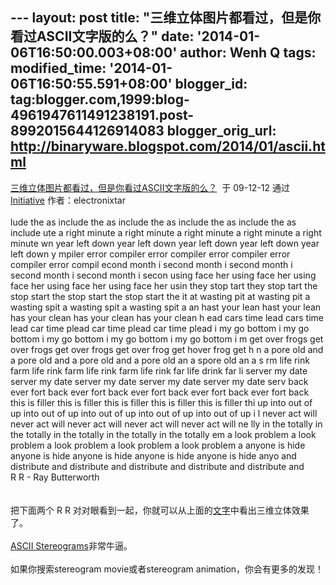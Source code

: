 --- layout: post title:
"三维立体图片都看过，但是你看过ASCII文字版的么？" date:
'2014-01-06T16:50:00.003+08:00' author: Wenh Q tags: modified\_time:
'2014-01-06T16:50:55.591+08:00' blogger\_id:
tag:blogger.com,1999:blog-4961947611491238191.post-8992015644126914083
blogger\_orig\_url: http://binaryware.blogspot.com/2014/01/ascii.html
---
[三维立体图片都看过，但是你看过ASCII文字版的么？](http://initiative.yo2.cn/archives/644324)  于
09-12-12 通过 [Initiative](http://initiative.yo2.cn/)
作者：electronixtar\
\
lude the as include the as include the as include the as include the as
include ute a right minute a right minute a right minute a right minute
a right minute wn year left down year left down year left down year left
down year left down y mpiler error compiler error compiler error
compiler error compiler error compil econd month i second month i second
month i second month i second month i secon using face her using face
her using face her using face her using face her usin they stop tart
they stop tart the stop start the stop start the stop start the it at
wasting pit at wasting pit a wasting spit a wasting spit a wasting spit
a an hast your lean hast your lean has your clean has your clean has
your clean h ead cars time lead cars time lead car time plead car time
plead car time plead i my go bottom i my go bottom i my go bottom i my
go bottom i my go bottom i m get over frogs get over frogs get over
frogs get over frog get hover frog get h n a pore old and a pore old and
a pore old and a pore old an a spore old an a s rm life rink farm life
rink farm life rink farm life rink far life drink far li server my date
server my date server my date server my date server my date serv back
ever fort back ever fort back ever fort back ever fort back ever fort
back this is filler this is filler this is filler this is filler this is
filler thi up into out of up into out of up into out of up into out of
up into out of up i l never act will never act will never act will never
act will never act will ne lly in the totally in the totally in the
totally in the totally in the totally em a look problem a look problem a
look problem a look problem a look problem a anyone is hide anyone is
hide anyone is hide anyone is hide anyone is hide anyo and distribute
and distribute and distribute and distribute and distribute and\
 R R - Ray Butterworth \
\
\
把下面两个 R R
对对眼看到一起，你就可以从上面的[文字](http://www.lce.hut.fi/~ikalliom/stereo.txt)中看出三维立体效果了。\
\
[ASCII
Stereograms](http://community.livejournal.com/3d_magic_eye/20339.html)非常牛逼。\
\
如果你搜索stereogram movie或者stereogram animation，你会有更多的发现！

